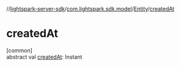 //[lightspark-server-sdk](../../../index.md)/[com.lightspark.sdk.model](../index.md)/[Entity](index.md)/[createdAt](created-at.md)

# createdAt

[common]\
abstract val [createdAt](created-at.md): Instant
